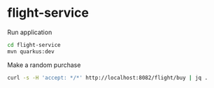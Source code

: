 # flight-service

Run application
````bash
cd flight-service
mvn quarkus:dev
````

Make a random purchase
```bash
curl -s -H 'accept: */*' http://localhost:8082/flight/buy | jq .
```

